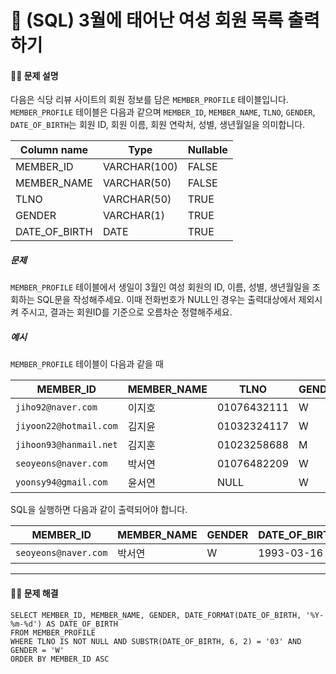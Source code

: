 # 💚 (SQL) 3월에 태어난 여성 회원 목록 출력하기

[📝 문제링크]: https://school.programmers.co.kr/learn/courses/30/lessons/131120



#### 💁‍♀️ 문제 설명

다음은 식당 리뷰 사이트의 회원 정보를 담은 `MEMBER_PROFILE` 테이블입니다. `MEMBER_PROFILE` 테이블은 다음과 같으며 `MEMBER_ID`, `MEMBER_NAME`, `TLNO`, `GENDER`, `DATE_OF_BIRTH`는 회원 ID, 회원 이름, 회원 연락처, 성별, 생년월일을 의미합니다.

| Column name   | Type         | Nullable |
| ------------- | ------------ | -------- |
| MEMBER_ID     | VARCHAR(100) | FALSE    |
| MEMBER_NAME   | VARCHAR(50)  | FALSE    |
| TLNO          | VARCHAR(50)  | TRUE     |
| GENDER        | VARCHAR(1)   | TRUE     |
| DATE_OF_BIRTH | DATE         | TRUE     |



##### 문제

`MEMBER_PROFILE` 테이블에서 생일이 3월인 여성 회원의 ID, 이름, 성별, 생년월일을 조회하는 SQL문을 작성해주세요. 이때 전화번호가 NULL인 경우는 출력대상에서 제외시켜 주시고, 결과는 회원ID를 기준으로 오름차순 정렬해주세요.



##### 예시

`MEMBER_PROFILE` 테이블이 다음과 같을 때

| MEMBER_ID              | MEMBER_NAME | TLNO        | GENDER | DATE_OF_BIRTH |
| ---------------------- | ----------- | ----------- | ------ | ------------- |
| `jiho92@naver.com`     | 이지호      | 01076432111 | W      | 1992-02-12    |
| `jiyoon22@hotmail.com` | 김지윤      | 01032324117 | W      | 1992-02-22    |
| `jihoon93@hanmail.net` | 김지훈      | 01023258688 | M      | 1993-02-23    |
| `seoyeons@naver.com`   | 박서연      | 01076482209 | W      | 1993-03-16    |
| `yoonsy94@gmail.com`   | 윤서연      | NULL        | W      | 1994-03-19    |

SQL을 실행하면 다음과 같이 출력되어야 합니다.

| MEMBER_ID            | MEMBER_NAME | GENDER | DATE_OF_BIRTH |
| -------------------- | ----------- | ------ | ------------- |
| `seoyeons@naver.com` | 박서연      | W      | 1993-03-16    |

----



#### 🤸‍♂️ 문제 해결

```mysql
SELECT MEMBER_ID, MEMBER_NAME, GENDER, DATE_FORMAT(DATE_OF_BIRTH, '%Y-%m-%d') AS DATE_OF_BIRTH
FROM MEMBER_PROFILE
WHERE TLNO IS NOT NULL AND SUBSTR(DATE_OF_BIRTH, 6, 2) = '03' AND GENDER = 'W'
ORDER BY MEMBER_ID ASC
```



